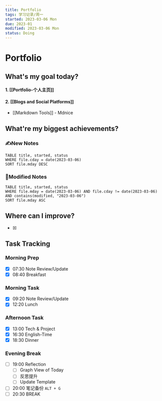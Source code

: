 ```yaml
---
title: Portfolio
tags: 学习记录/周一
started: 2023-03-06 Mon
due: 2023-01
modified: 2023-03-06 Mon
status: Doing
---
```

# Portfolio
## What's my goal today?
#### 1. [[Portfolio-个人主页]]
#### 2. [[Blogs and Social Platforms]]
- [[Markdown Tools]] - Mdnice
## What're my biggest achievements?
### ✍️New Notes

```dataview
TABLE title, started, status
WHERE file.cday = date(2023-03-06)
SORT file.mday DESC
```

### 📝Modified Notes

```dataview
TABLE title, started, status
WHERE file.mday = date(2023-03-06) AND file.cday != date(2023-03-06) AND contains(modified, "2023-03-06")
SORT file.mday ASC
```

## Where can I improve?
- [x] 
## Task Tracking
### Morning Prep
- [x] 07:30 Note Review/Update
- [x] 08:40 Breakfast
### Morning Task
- [x] 09:20 Note Review/Update
- [x] 12:20 Lunch
### Afternoon Task
- [x] 13:00 Tech & Project
- [x] 16:30 English-Time
- [x] 18:30 Dinner
### Evening Break
- [ ] 19:00 Reflection
	- [ ] Graph View of Today
	- [ ] 反思提升
	- [ ] Update Template 
- [ ] 20:00 笔记备份 `ALT + G`
- [ ] 20:30 BREAK
